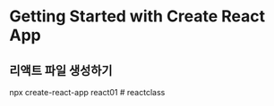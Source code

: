 # Getting Started with Create React App

## 리액트 파일 생성하기
npx create-react-app react01   #   r e a c t c l a s s  
 